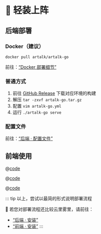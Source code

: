 # 🛫️ 轻装上阵

## 后端部署

### Docker（建议）

`docker pull artalk/artalk-go`

前往：[“Docker 部署细节”](./backend/docker.md)

### 普通方式

1. 前往 [GitHub Release](https://github.com/ArtalkJS/ArtalkGo/releases) 下载对应环境的构建
2. 解压 `tar -zxvf artalk-go.tar.gz`
3. 配置 `vim artalk-go.yml`
4. 运行 `./artalk-go serve`

### 配置文件

前往：[“后端 · 配置文件”](./backend/config.md)

## 前端使用

<CodeGroup>
  <CodeGroupItem title="CDN" active>

@[code](../code/quick-start/cdn.html)

  </CodeGroupItem>

  <CodeGroupItem title="YARN">

@[code](../code/quick-start/yarn.ts)

  </CodeGroupItem>

  <CodeGroupItem title="NPM">
  
@[code](../code/quick-start/npm.ts)

  </CodeGroupItem>
</CodeGroup>

::: tip
以上，尝试以最简的形式说明部署流程

🌁 若您对部署流程还比较云里雾里，请前往：
- [“后端 · 安装”](./backend/install.md)
- [“前端 · 安装”](./frontend/install.md)
:::